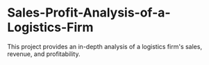 # Sales-Profit-Analysis-of-a-Logistics-Firm
This project provides an in-depth analysis of a logistics firm's sales, revenue, and profitability.
